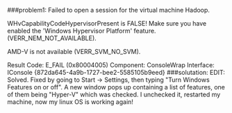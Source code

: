 ###problem1:
Failed to open a session for the virtual machine Hadoop.

WHvCapabilityCodeHypervisorPresent is FALSE! Make sure you have enabled the 'Windows Hypervisor Platform' feature. (VERR_NEM_NOT_AVAILABLE).

AMD-V is not available (VERR_SVM_NO_SVM).

Result Code: E_FAIL (0x80004005)
Component: ConsoleWrap
Interface: IConsole {872da645-4a9b-1727-bee2-5585105b9eed}
###solutation:
EDIT: Solved. Fixed by going to Start -> Settings, 
then typing "Turn Windows Features on or off".
A new window pops up containing a list of features, one of them being "Hyper-V" which was checked. 
I unchecked it, restarted my machine, now my linux OS is working again!

